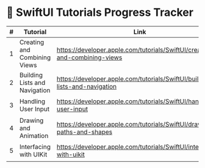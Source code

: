 # 📘 SwiftUI Tutorials Progress Tracker

| # | Tutorial | Link | Status | Notes |
|---|-----------|------|--------|-------|
| 1 | Creating and Combining Views | https://developer.apple.com/tutorials/SwiftUI/creating-and-combining-views | ✅ Complete | Core layout with VStack/HStack |
| 2 | Building Lists and Navigation | https://developer.apple.com/tutorials/SwiftUI/building-lists-and-navigation | 🔄 In Progress | Working with NavigationStack |
| 3 | Handling User Input | https://developer.apple.com/tutorials/SwiftUI/handling-user-input | ⏳ Planned | |
| 4 | Drawing and Animation | https://developer.apple.com/tutorials/SwiftUI/drawing-paths-and-shapes | ⏳ Planned | |
| 5 | Interfacing with UIKit | https://developer.apple.com/tutorials/SwiftUI/interfacing-with-uikit | ⏳ Planned | |
